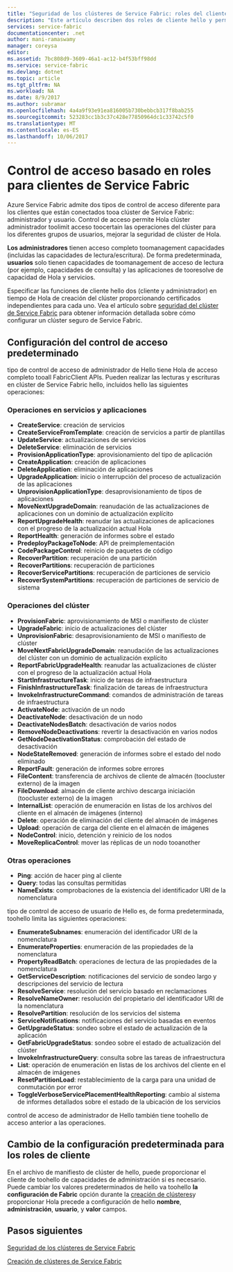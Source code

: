 ```yaml
---
title: "Seguridad de los clústeres de Service Fabric: roles del cliente | Microsoft Docs"
description: "Este artículo describen dos roles de cliente hello y permisos de hello proporcionados funciones de toohello."
services: service-fabric
documentationcenter: .net
author: mani-ramaswamy
manager: coreysa
editor: 
ms.assetid: 7bc808d9-3609-46a1-ac12-b4f53bff98dd
ms.service: service-fabric
ms.devlang: dotnet
ms.topic: article
ms.tgt_pltfrm: NA
ms.workload: NA
ms.date: 8/9/2017
ms.author: subramar
ms.openlocfilehash: 4a4a9f93e91ea816005b730bebbcb317f8bab255
ms.sourcegitcommit: 523283cc1b3c37c428e77850964dc1c33742c5f0
ms.translationtype: MT
ms.contentlocale: es-ES
ms.lasthandoff: 10/06/2017
---
```

# <a name="role-based-access-control-for-service-fabric-clients"></a>Control de acceso basado en roles para clientes de Service Fabric
Azure Service Fabric admite dos tipos de control de acceso diferente para los clientes que están conectados tooa clúster de Service Fabric: administrador y usuario. Control de acceso permite Hola clúster administrador toolimit acceso toocertain las operaciones del clúster para los diferentes grupos de usuarios, mejorar la seguridad de clúster de Hola.  

**Los administradores** tienen acceso completo toomanagement capacidades (incluidas las capacidades de lectura/escritura). De forma predeterminada, **usuarios** solo tienen capacidades de toomanagement de acceso de lectura (por ejemplo, capacidades de consulta) y las aplicaciones de tooresolve de capacidad de Hola y servicios.

Especificar las funciones de cliente hello dos (cliente y administrador) en tiempo de Hola de creación del clúster proporcionando certificados independientes para cada uno. Vea el artículo sobre [seguridad del clúster de Service Fabric](service-fabric-cluster-security.md) para obtener información detallada sobre cómo configurar un clúster seguro de Service Fabric.

## <a name="default-access-control-settings"></a>Configuración del control de acceso predeterminado
tipo de control de acceso de administrador de Hello tiene Hola de acceso completo tooall FabricClient APIs. Pueden realizar las lecturas y escrituras en clúster de Service Fabric hello, incluidos hello las siguientes operaciones:

### <a name="application-and-service-operations"></a>Operaciones en servicios y aplicaciones
* **CreateService**: creación de servicios                             
* **CreateServiceFromTemplate**: creación de servicios a partir de plantillas                             
* **UpdateService**: actualizaciones de servicios                             
* **DeleteService**: eliminación de servicios                             
* **ProvisionApplicationType**: aprovisionamiento del tipo de aplicación                             
* **CreateApplication**: creación de aplicaciones                               
* **DeleteApplication**: eliminación de aplicaciones                             
* **UpgradeApplication**: inicio o interrupción del proceso de actualización de las aplicaciones                             
* **UnprovisionApplicationType**: desaprovisionamiento de tipos de aplicaciones                             
* **MoveNextUpgradeDomain**: reanudación de las actualizaciones de aplicaciones con un dominio de actualización explícito                             
* **ReportUpgradeHealth**: reanudar las actualizaciones de aplicaciones con el progreso de la actualización actual Hola                             
* **ReportHealth**: generación de informes sobre el estado                             
* **PredeployPackageToNode**: API de preimplementación                            
* **CodePackageControl**: reinicio de paquetes de código                             
* **RecoverPartition**: recuperación de una partición                             
* **RecoverPartitions**: recuperación de particiones                             
* **RecoverServicePartitions**: recuperación de particiones de servicio                             
* **RecoverSystemPartitions**: recuperación de particiones de servicio de sistema                             

### <a name="cluster-operations"></a>Operaciones del clúster
* **ProvisionFabric**: aprovisionamiento de MSI o manifiesto de clúster                             
* **UpgradeFabric**: inicio de actualizaciones del clúster                             
* **UnprovisionFabric**: desaprovisionamiento de MSI o manifiesto de clúster                         
* **MoveNextFabricUpgradeDomain**: reanudación de las actualizaciones del clúster con un dominio de actualización explícito                             
* **ReportFabricUpgradeHealth**: reanudar las actualizaciones de clúster con el progreso de la actualización actual Hola                             
* **StartInfrastructureTask**: inicio de tareas de infraestructura                             
* **FinishInfrastructureTask**: finalización de tareas de infraestructura                             
* **InvokeInfrastructureCommand**: comandos de administración de tareas de infraestructura                              
* **ActivateNode**: activación de un nodo                             
* **DeactivateNode**: desactivación de un nodo                             
* **DeactivateNodesBatch**: desactivación de varios nodos                             
* **RemoveNodeDeactivations**: revertir la desactivación en varios nodos                             
* **GetNodeDeactivationStatus**: comprobación del estado de desactivación                             
* **NodeStateRemoved**: generación de informes sobre el estado del nodo eliminado                             
* **ReportFault**: generación de informes sobre errores                             
* **FileContent**: transferencia de archivos de cliente de almacén (toocluster externo) de la imagen                             
* **FileDownload**: almacén de cliente archivo descarga iniciación (toocluster externo) de la imagen                             
* **InternalList**: operación de enumeración en listas de los archivos del cliente en el almacén de imágenes (interno)                             
* **Delete**: operación de eliminación del cliente del almacén de imágenes                              
* **Upload**: operación de carga del cliente en el almacén de imágenes                             
* **NodeControl**: inicio, detención y reinicio de los nodos                             
* **MoveReplicaControl**: mover las réplicas de un nodo tooanother                             

### <a name="miscellaneous-operations"></a>Otras operaciones
* **Ping**: acción de hacer ping al cliente                             
* **Query**: todas las consultas permitidas
* **NameExists**: comprobaciones de la existencia del identificador URI de la nomenclatura                             

tipo de control de acceso de usuario de Hello es, de forma predeterminada, toohello limita las siguientes operaciones: 

* **EnumerateSubnames**: enumeración del identificador URI de la nomenclatura                             
* **EnumerateProperties**: enumeración de las propiedades de la nomenclatura                             
* **PropertyReadBatch**: operaciones de lectura de las propiedades de la nomenclatura                             
* **GetServiceDescription**: notificaciones del servicio de sondeo largo y descripciones del servicio de lectura                             
* **ResolveService**: resolución del servicio basado en reclamaciones                             
* **ResolveNameOwner**: resolución del propietario del identificador URI de la nomenclatura                             
* **ResolvePartition**: resolución de los servicios del sistema                             
* **ServiceNotifications**: notificaciones del servicio basadas en eventos                             
* **GetUpgradeStatus**: sondeo sobre el estado de actualización de la aplicación                             
* **GetFabricUpgradeStatus**: sondeo sobre el estado de actualización del clúster                             
* **InvokeInfrastructureQuery**: consulta sobre las tareas de infraestructura                             
* **List**: operación de enumeración en listas de los archivos del cliente en el almacén de imágenes                             
* **ResetPartitionLoad**: restablecimiento de la carga para una unidad de conmutación por error                             
* **ToggleVerboseServicePlacementHealthReporting**: cambio al sistema de informes detallados sobre el estado de la ubicación de los servicios                             

control de acceso de administrador de Hello también tiene toohello de acceso anterior a las operaciones.

## <a name="changing-default-settings-for-client-roles"></a>Cambio de la configuración predeterminada para los roles de cliente
En el archivo de manifiesto de clúster de hello, puede proporcionar el cliente de toohello de capacidades de administración si es necesario. Puede cambiar los valores predeterminados de hello va toohello **la configuración de Fabric** opción durante la [creación de clústeres](service-fabric-cluster-creation-via-portal.md)y proporcionar Hola precede a configuración de hello **nombre**, **administración**, **usuario**, y **valor** campos.

## <a name="next-steps"></a>Pasos siguientes
[Seguridad de los clústeres de Service Fabric](service-fabric-cluster-security.md)

[Creación de clústeres de Service Fabric](service-fabric-cluster-creation-via-portal.md)

